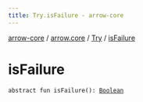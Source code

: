 ```yaml
---
title: Try.isFailure - arrow-core
---
```


[arrow-core](../../index.html) / [arrow.core](../index.html) / [Try](index.html) / [isFailure](./is-failure.html)

# isFailure

`abstract fun isFailure(): `[`Boolean`](https://kotlinlang.org/api/latest/jvm/stdlib/kotlin/-boolean/index.html)